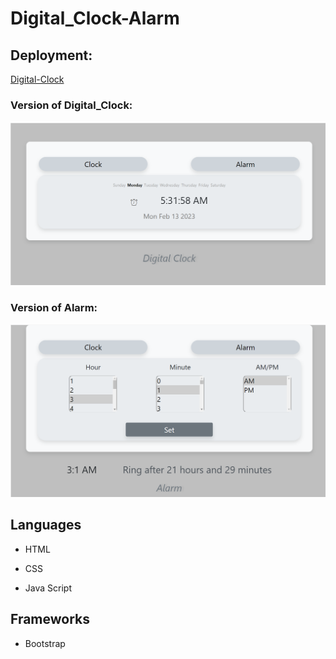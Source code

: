 # Digital_Clock-Alarm
## Deployment: 
[Digital-Clock](https://raneenmahmoud.github.io/Digital_Clock-Alarm/Digital_Clock.html)
### Version of Digital_Clock:
![old version ](assests/images/Digital_Clock.png)
### Version of Alarm:
![old version ](assests/images/Alarm.png)
## Languages
- HTML
* CSS
+ Java Script
## Frameworks
- Bootstrap

